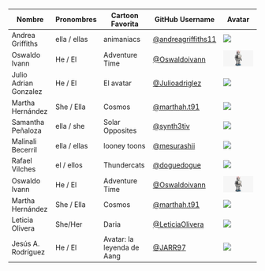 | Nombre | Pronombres | Cartoon Favorita | GitHub Username| Avatar |
|---|---|---|---|---|
| Andrea Griffiths | ella / ellas  | animaniacs | [@andreagriffiths11](https://github.com/andreagriffiths11)| ![](https://avatars.githubusercontent.com/andreagriffiths11?s=64) |
| Oswaldo Ivann  | He / El  | Adventure Time | [@Oswaldoivann](https://github.com/Oswaldoivann)| ![](https://github.com/Oswaldoivann/Oswaldoivann/blob/main/perfil.jpg) |
| Julio Adrian Gonzalez  | He / El  | El avatar | [@Julioadriglez](https://github.com/Julioadriglez)| ![](https://avatars.githubusercontent.com/u/99068430?s=400&u=8d1b992c4cdd0a2548ccef6838c5dc40c4aa8921&v=4) |
| Martha Hernández | She / Ella  | Cosmos | [@marthah.t91](https://github.com/MarthaHT)| ![](https://avatars.githubusercontent.com/u/79715315?s=400&u=08e53caec09bfdf39c55c664353d217dd2e9bdbe&v=4) |
| Samantha Peñaloza | ella / she | Solar Opposites | [@synth3tiv](https://github.com/synth3tiv)| ![](https://avatars.githubusercontent.com/synth3tiv?s=64) |
| Malinali Becerril | ella / ellas | looney toons | [@mesurashii](https://github.con/malibb) | ![](https://avatars.githubusercontent.com/u/16376217?s=40&v=4) |
| Rafael Vilches | el / ellos  | Thundercats | [@doguedogue](https://github.com/doguedogue)| ![](https://avatars.githubusercontent.com/u/23409026?s=64) |
| Oswaldo Ivann  | He / El  | Adventure Time | [@Oswaldoivann](https://github.com/Oswaldoivann)| ![](https://github.com/Oswaldoivann/Oswaldoivann/blob/main/perfil.jpg) |
| Martha Hernández | She / Ella  | Cosmos | [@marthah.t91](https://github.com/MarthaHT)| ![](https://avatars.githubusercontent.com/u/79715315?s=400&u=08e53caec09bfdf39c55c664353d217dd2e9bdbe&v=4) |
| Leticia Olivera | She/Her | Daria | [@LeticiaOlivera](https://github.com/LeticiaOlivera)| ![]([https://github.com/account](https://avatars.githubusercontent.com/u/106000118?s=400&u=f73f0e7f6f7dbad5f3883ce988467d017801c716&v=4)) |
| Jesús A. Rodríguez  | He / El  | Avatar: la leyenda de Aang | [@JARR97](https://github.com/JARR97)| ![](https://avatars.githubusercontent.com/JARR97?s=64) |



